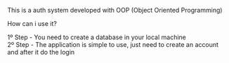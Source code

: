 This is a auth system developed with OOP (Object Oriented Programming)

How can i use it?

1º Step - You need to create a database in your local machine <br>
2º Step - The application is simple to use, just need to create an account and after it do the login
